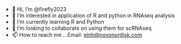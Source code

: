 - 👋 Hi, I’m @firefly2023
- 👀 I’m interested in application of R and python in RNAseq analysis
- 🌱 I’m currently learning R and Python
- 💞️ I’m looking to collaborate on using them for scRNAseq
- 📫 How to reach me ...Email: ejnh@novonordisk.com

<!---
firefly2023/firefly2023 is a ✨ special ✨ repository because its `README.md` (this file) appears on your GitHub profile.
You can click the Preview link to take a look at your changes.
--->
